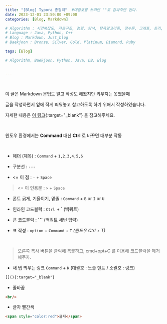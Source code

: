 ```yaml
---
title: "[Blog] Typora 총정리"	#대괄호를 쓰려면 ""로 감싸주면 된다.
date: 2023-12-01 23:50:00 +09:00
categories: [Blog, Markdown]

# Algorithm : 시간복잡도, 자료구조, 정렬, 탐색, 탐욕알고리즘, 정수론, 그래프, 트리, 조합, 다이나믹프로그래밍
# Language : Java, Python, C++
# Blog : Markdown, Just_blog
# Baekjoon : Bronze, Silver, Gold, Platinum, Diamond, Ruby

tags: [Blog]

# Algorithm, Baekjoon, Python, Java, DB, Blog


---
```


<br/>

이 글은 Markdown 문법도 알고 작성도 해봤지만 외우지는 못했을때

글을 작성하면서 옆에 작게 띄워놓고 참고하도록 하기 위해서 작성하였습니다.

자세한 내용은 [이 링크](https://hoonably.github.io/posts/Blog-Typora%EB%A5%BC-%EC%9D%B4%EC%9A%A9%ED%95%9C-%EA%B9%83%EB%B8%94%EB%A1%9C%EA%B7%B8-%EC%9E%91%EC%84%B1%EC%9D%84-%EC%9C%84%ED%95%9C-%EB%A7%88%ED%81%AC%EB%8B%A4%EC%9A%B4-%ED%8C%81/){:target="_blank"} 을 참고해주세요.

<br/>

윈도우 환경에서는 **Command** 대신 **Ctrl** 로 바꾸면 대부분 작동

<br/>

- 헤더 (제목) : `Command` + `1,2,3,4,5,6`

- 구분선 : `---`

- <= 이 점 : `-` + `Space`

> <= 이 인용문 : `>` + `Space`

- 폰트 굵게, 기울이기, 밑줄 : `Command` + `B` or  `I` or `U`

- 인라인 코드블럭 : `Ctrl +` **`** (백쿼트)

- 큰 코드블럭 : **```**  (백쿼트 세번 입력)

- 표 작성 : `option` + `Command` + `T`      *(윈도우 Ctrl + T)*

  <br/>



> 오른쪽 복사 버튼을 클릭해 복붙하고, cmd+opt+C 를 이용해 코드블럭을 제거해주자.

- 새 탭 띄우는 링크 `Command` + `K` (대괄호 : 노출 멘트 / 소괄호 : 링크)

```markdown
[](){:target="_blank"}
```

- 줄바꿈

```markdown
<br/>
```

- 글자 빨간색

```markdown
<span style="color:red">글자</span>
```

